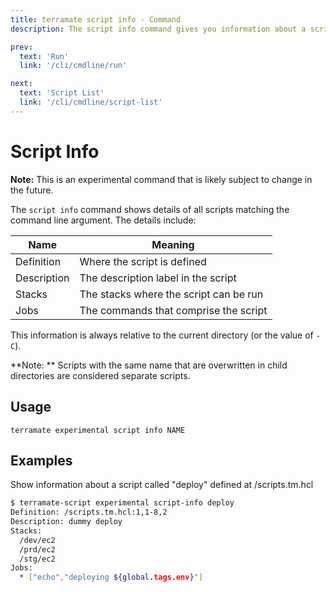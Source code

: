 ```yaml
---
title: terramate script info - Command
description: The script info command gives you information about a script

prev:
  text: 'Run'
  link: '/cli/cmdline/run'

next:
  text: 'Script List'
  link: '/cli/cmdline/script-list'
---
```


# Script Info

**Note:** This is an experimental command that is likely subject to change in the future.

The `script info` command shows details of all scripts matching the command line argument. The details include:

| Name        | Meaning                                |
| ----------- | -------------------------------------- |
| Definition  | Where the script is defined            |
| Description | The description label in the script    |
| Stacks      | The stacks where the script can be run |
| Jobs        | The commands that comprise the script  |

This information is always relative to the current directory (or the value of `-C`).

**Note: ** Scripts with the same name that are overwritten in child directories are considered separate scripts.

## Usage

`terramate experimental script info NAME`

## Examples

Show information about a script called "deploy" defined at /scripts.tm.hcl

```bash
$ terramate-script experimental script-info deploy
Definition: /scripts.tm.hcl:1,1-8,2
Description: dummy deploy
Stacks:
  /dev/ec2
  /prd/ec2
  /stg/ec2
Jobs:
  * ["echo","deploying ${global.tags.env}"]
```
